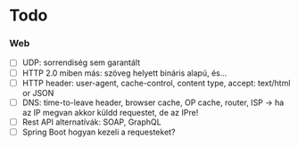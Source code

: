 # Todo

### Web
- [ ] UDP: sorrendiség sem garantált
- [ ] HTTP 2.0 miben más: szöveg helyett bináris alapú, és...
- [ ] HTTP header: user-agent, cache-control, content type, accept: text/html or JSON
- [ ] DNS: time-to-leave header, browser cache, OP cache, router, ISP 	-> ha az IP megvan akkor küldd requestet, de az IPre!
- [ ]  Rest API alternatívák: SOAP, GraphQL
- [ ]  Spring Boot hogyan kezeli a requesteket?